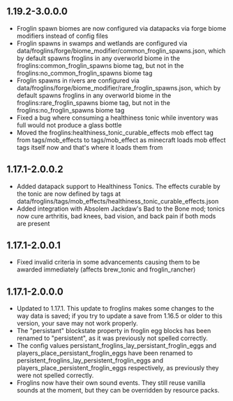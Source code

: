 ## 1.19.2-3.0.0.0
* Froglin spawn biomes are now configured via datapacks via forge biome modifiers instead of config files
* Froglin spawns in swamps and wetlands are configured via data/froglins/forge/biome_modifier/common_froglin_spawns.json, which by default spawns froglins in any overworld biome in the froglins:common_froglin_spawns biome tag, but not in the froglins:no_common_froglin_spawns biome tag
* Froglin spawns in rivers are configured via data/froglins/forge/biome_modifier/rare_froglin_spawns.json, which by default spawns froglins in any overworld biome in the froglins:rare_froglin_spawns biome tag, but not in the froglins:no_froglin_spawns biome tag
* Fixed a bug where consuming a healthiness tonic while inventory was full would not produce a glass bottle
* Moved the froglins:healthiness_tonic_curable_effects mob effect tag from tags/mob_effects to tags/mob_effect as minecraft loads mob effect tags itself now and that's where it loads them from

## 1.17.1-2.0.0.2
* Added datapack support to Healthiness Tonics. The effects curable by the tonic are now defined by tags at data/froglins/tags/mob_effects/healthiness_tonic_curable_effects.json
* Added integration with Absolem Jackdaw's Bad to the Bone mod; tonics now cure arthritis, bad knees, bad vision, and back pain if both mods are present

## 1.17.1-2.0.0.1
* Fixed invalid criteria in some advancements causing them to be awarded immediately (affects brew_tonic and froglin_rancher)

## 1.17.1-2.0.0.0
* Updated to 1.17.1. This update to froglins makes some changes to the way data is saved; if you try to update a save from 1.16.5 or older to this version, your save may not work properly.
* The "persistant" blockstate property in froglin egg blocks has been renamed to "persistent", as it was previously not spelled correctly.
* The config values persistant_froglins_lay_persistant_froglin_eggs and players_place_persistant_froglin_eggs have been renamed to persistent_froglins_lay_persistent_froglin_eggs and players_place_persistent_froglin_eggs respectively, as previously they were not spelled correctly.
* Froglins now have their own sound events. They still reuse vanilla sounds at the moment, but they can be overridden by resource packs.